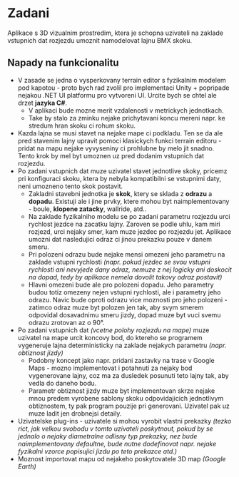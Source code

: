 # Zadani
Aplikace s 3D vizualnim prostredim, ktera je schopna uzivateli na zaklade vstupnich dat rozjezdu umoznit namodelovat lajnu BMX skoku.

## Napady na funkcionalitu
+ V zasade se jedna o vysperkovany terrain editor s fyzikalnim modelem pod kapotou - proto bych rad zvolil pro implementaci Unity + popripade nejakou .NET UI platformu pro vytvoreni UI. Urcite bych se chtel ale drzet **jazyka C#**.
    + V aplikaci bude mozne merit vzdalenosti v metrickych jednotkach.
    + Take by stalo za zminku nejake prichytavani koncu mereni napr. ke stredum hran skoku ci rohum skoku. 
+ Kazda lajna se musi stavet na nejake mape ci podkladu. Ten se da ale pred stavenim lajny upravit pomoci klasickych funkci terrain editoru - pridat na mapu nejake vyvyseniny ci prohlubne by melo jit snadno. Tento krok by mel byt umoznen uz pred dodanim vstupnich dat rozjezdu.   
+ Po zadani vstupnich dat muze uzivatel stavet jednotlive skoky, pricemz pri konfiguraci skoku, ktera by nebyla kompatibilni se vstupnimi daty, neni umozneno tento skok postavit.
    + Zakladni stavebni jednotka je **skok**, ktery se sklada z **odrazu** a **dopadu**. Existuji ale i jine prvky, ktere mohou byt naimplementovany - boule, **klopene zatacky**, wallride, atd..
    + Na zaklade fyzikalniho modelu se po zadani parametru rozjezdu urci rychlost jezdce na zacatku lajny. Zaroven se podle uhlu, kam miri rozjezd, urci nejaky smer, kam muze jezdec po rozjezdu jet. Aplikace umozni dat nasledujici odraz ci jinou prekazku pouze v danem smeru.     
    + Pri polozeni odrazu bude nejake mensi omezeni jeho parametru na zaklade vstupni rychlosti *(napr. pokud jezdec se svou vstupni rychlosti ani nevyjede dany odraz, nemuze z nej logicky ani doskocit na dopad, tedy by aplikace nemela dovolit takovy odraz postavit)*
    + Hlavni omezeni bude ale pro polozeni dopadu. Jeho parametry budou totiz omezeny nejen vstupni rychlosti, ale i parametry jeho odrazu. Navic bude oproti odrazu vice moznosti pro jeho polozeni - zatimco odraz muze byt polozen jen tak, aby svym smerem odpovidal dosavadnimu smeru jizdy, dopad muze byt vuci svemu odrazu zrotovan az o 90&deg;. 
+ Po zadani vstupnich dat *(vcetne polohy rozjezdu na mape)* muze uzivatel na mape urcit koncovy bod, do ktereho se programem vygeneruje lajna deterministicky na zaklade nejakych parametru *(napr. obtiznost jizdy)*
    + Podobny koncept jako napr. pridani zastavky na trase v Google Maps - mozno implementovat i potahnuti za nejaky bod vygenerovane lajny, coz ma za dusledek posunuti teto lajny tak, aby vedla do daneho bodu.
    + Parametr obtiznost jizdy muze byt implementovan skrze nejake mnou predem vyrobene sablony skoku odpovidajicich jednotlivym obtiznostem, ty pak program pouzije pri generovani. Uzivatel pak uz muze ladit jen drobnejsi detaily.
+ Uzivatelske plug-ins - uzivatele si mohou vyrobit vlastni prekazky *(tezko rict, jak velkou svobodu v tomto uzivateli poskytnout, pokud by se jednalo o nejaky diametralne odlisny typ prekazky, nez bude naimplementovany defaultne, bude nutne dodefinovat napr. nejake fyzikalni vzorce popisujici jizdu po teto prekazce atd.)*
+ Moznost importovat mapu od nejakeho poskytovatele 3D map *(Google Earth)*

